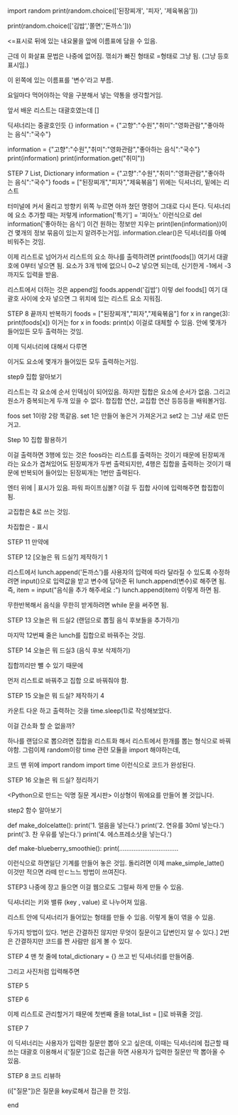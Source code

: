 ‏‏‎ ‎

import random
print(random.choice(['된장찌개', '피자', '제육볶음']))


print(random.choice(['김밥','쫄면','돈까스']))

<=표시로 뒤에 있는 내요물을 앞에 이름표에 담을 수 있음.


근데 이 화살표 문법은 나중에 없어짐. 꺾쇠가 빠진 형태로 
=형태로 그냥 됨. (그냥 등호 표시임.)

이 왼쪽에 있는 이름표를 '변수'라고 부름.

요일마다 먹어야하는 약을 구분해서 넣는 약통을 생각할거임.




앞서 배운 리스트는 대괄호였는데 []

딕셔너리는 중괄호인듯 {}
information = {"고향":"수원","취미":"영화관람","좋아하는 음식":"국수"}

information = {"고향":"수원","취미":"영화관람","좋아하는 음식":"국수"}
print(information)
print(information.get("취미"))


STEP 7 List, Dictionary
information = {"고향":"수원","취미":"영화관람","좋아하는 음식":"국수"}
foods = ["된장찌개","피자","제육볶음"]
위에는 딕셔너리, 밑에는 리스트





터미널에 커서 올리고 방향키 위쪽 누르면 아까 쳤던 명령어  그대로 다시 뜬다.
딕셔너리에 요소 추가할 때는 저렇게 information['특기'] = '피아노'
이런식으로
del information['좋아하는 음식'] 이건 원하는 정보만 지우는
print(len(information))이건 몇개의 정보 묶음이 있는지 알려주는거임.
information.clear()은 딕셔너리를 아예 비워주는 것임.



이제 리스트로 넘어가서
리스트의 요소 하나를 출력하려면
print(foods[])
여기서 대괄호에 0부터 넣으면 됨.
요소가 3개 밖에 없으니 0~2 넣으면 되는데,
신기한게 -1에서 -3까지도 입력을 받음.


리스트에서 더하는 것은 append임
foods.append('김밥') 이렇
del foods[] 여기 대괄호 사이에 숫자 넣으면 그 위치에 있는 리스트 요소 지워짐.

STEP 8 끝까지 반복하기
foods = ["된장찌개","피자","제육볶음"]
for x in range(3):
print(foods[x])
이거는
for x in foods:
print(x)
이걸로 대체할 수 있음. 안에 몇개가 들어있든 모두 출력하는 것임.


이제 딕셔너리에 대해서 다루면

이거도 요소에 몇개가 들어있든 모두 출력하는거임.

step9 집합 알아보기


리스트는 각 요소에 순서 인덱싱이 되어있음.
하지만 집합은 요소에 순서가 없음.
그리고 원소가 중복되는게 두개 있을 수 없다.
합집합 연산, 교집합 연산 등등등을 배워볼거임.



foos set 1이랑 2랑 똑같음.
set 1은 만들어 놓은거 가져온거고 set2 는 그냥 새로 만든거고.


Step 10 집합 활용하기

이걸 출력하면
3행에 있는 것은 foos라는 리스트를 출력하는 것이기 때문에 된장찌개 라는 요소가 겹쳐있어도
된장찌개가 두번 출력되지만,
4행은 집합을 출력하는 것이기 때문에 반복되어 들어있는 된장찌개는 1번만 출력된다.


엔터 위에 | 표시가 있음. 파워 파이프심볼?
이걸 두 집합 사이에 입력해주면 합집합이 됨.


교집합은 &로 쓰는 것임.


차집합은 - 표시


STEP 11 만약에





STEP 12 [오늘은 뭐 드실?] 제작하기 1

리스트에서 lunch.append('돈까스')를
사용자의 입력에 따라 달라질 수 있도록 수정하려면
input()으로 입력값을 받고
변수에 담아준 뒤
lunch.append(변수)로 해주면 됨.
즉,
item = input("음식을 추가 해주세요 :")
lunch.append(item)
이렇게 하면 됨.


무한반복해서 음식을 무한히 받게하려면 while 문을 써주면 됨.


STEP 13 오늘은 뭐 드실2 (랜덤으로 뽑힐 음식 후보들을 추가하기)

마지막 12번째 줄은 lunch를 집합으로 바꿔주는 것임.

STEP 14 오늘은 뭐 드실3 (음식 후보 삭제하기)

집합끼리만 뺄 수 있기 때문에



먼저 리스트로 바꿔주고 집합 으로 바꿔줘야 함.

STEP 15 오늘은 뭐 드실? 제작하기 4


카운트 다운 하고 출력하는 것을 time.sleep(1)로 작성해보았다.

이걸 간소화 할 순 없을까?

하나를 랜덤으로 뽑으려면 집합을 리스트화 해서 리스트에서 한개를 뽑는 형식으로 바꿔야함.
그럼이제 random이랑 time 관련 모듈을 import 해야하는데, 


코드 맨 위에
import random
import time 
이런식으로 코드가 완성된다.

STEP 16 오늘은 뭐 드실? 정리하기










<Python으로 만드는 익명 질문 게시판>
이상형이 뭐에요를 만들어 볼 것입니다.

step2 함수 알아보기


def make_dolcelatte():
print('1. 얼음을 넣는다.')
print('2. 연유를 30ml 넣는다.')
print('3. 찬 우유를 넣는다.')
print('4. 에스프레소샷을 넣는다.')

def make-blueberry_smoothie():
print(.................................

이런식으로 하면일단 기계를 만들어 놓은 것임.
돌리려면 이제
make_simple_latte() 이것만 적으면 라떼 만ㄷ느느 방법이 쓰여진다.



STEP3
나중에 장고 들으면 이걸 웹으로도 그럴싸 하게 만들 수 있음.


딕셔너리는 키와 밸류 (key , value) 로 나누어져 있음.



리스트 안에 딕셔너리가 들어있는 형태를 만들 수 있음.
이렇게 둘이 엮을 수 있음.

두가지 방법이 있다.
1번은 간결하진 않지만 무엇이 질문이고 답변인지 알 수 있다.]
2번은 간결하지만 코드를 짠 사람만 쉽게 볼 수 있다.

STEP 4 
맨 첫 줄에 total_dictionary = {} 쓰고 빈 딕셔너리를 만들어줌.

그리고 사진처럼 입력해주면 




STEP 5


STEP 6

이제 리스트로 관리할거기 때문에
첫번째 줄을 
total_list = []로 바꿔줄 것임.


STEP 7





이 딕셔너리는 사용자가 입력한 질문만 뽑아 오고 싶은데,
이때는 딕셔너리에 접근할 때 쓰는 대괄호 이용해서 i['질문']으로 접근을 하면
사용자가 입력한 질문만 딱 뽑아올 수 있음.

STEP 8 코드 리뷰하


(i["질문"])은 
질문을 key로해서 접근을 한 것임.


end